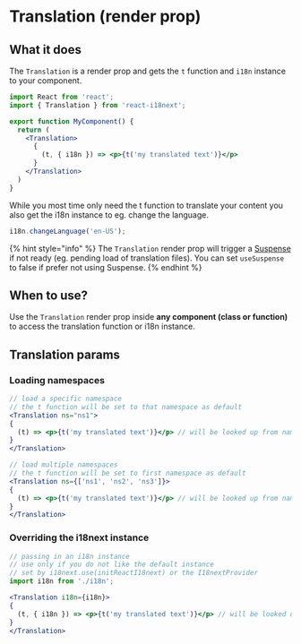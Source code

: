 # Translation (render prop)

## What it does <a href="what-it-does" id="what-it-does"></a>

The `Translation` is a render prop and gets the `t` function and `i18n` instance to your component.

```jsx
import React from 'react';
import { Translation } from 'react-i18next';

export function MyComponent() {
  return (
    <Translation>
      {
        (t, { i18n }) => <p>{t('my translated text')}</p>
      }
    </Translation>
  )
}
```

While you most time only need the t function to translate your content you also get the i18n instance to eg. change the language.

```javascript
i18n.changeLanguage('en-US');
```

{% hint style="info" %}
The `Translation` render prop will trigger a [Suspense](https://reactjs.org/docs/code-splitting.html#suspense) if not ready (eg. pending load of translation files). You can set `useSuspense` to false if prefer not using Suspense.
{% endhint %}

## When to use?

Use the `Translation` render prop inside **any component (class or function)** to access the translation function or i18n instance. 

## Translation params

### Loading namespaces

```jsx
// load a specific namespace
// the t function will be set to that namespace as default
<Translation ns="ns1">
{
  (t) => <p>{t('my translated text')}</p> // will be looked up from namespace ns1
}
</Translation>

// load multiple namespaces
// the t function will be set to first namespace as default
<Translation ns={['ns1', 'ns2', 'ns3']}>
{
  (t) => <p>{t('my translated text')}</p> // will be looked up from namespace ns1
}
</Translation>
```

### Overriding the i18next instance

```jsx
// passing in an i18n instance
// use only if you do not like the default instance
// set by i18next.use(initReactI18next) or the I18nextProvider
import i18n from './i18n';

<Translation i18n={i18n}>
{
  (t, { i18n }) => <p>{t('my translated text')}</p> // will be looked up from namespace ns1
}
</Translation>
```

